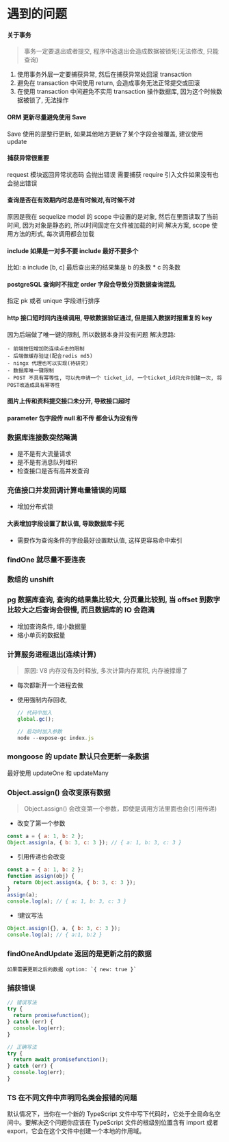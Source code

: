 # 遇到的问题

#### 关于事务

> 事务一定要退出或者提交, 程序中途退出会造成数据被锁死(无法修改, 只能查询)

1. 使用事务外层一定要捕获异常, 然后在捕获异常处回滚 transaction
2. 避免在 transaction 中间使用 return, 会造成事务无法正常提交或回滚
3. 在使用 transaction 中间避免不实用 transaction 操作数据库, 因为这个时候数据被锁了, 无法操作

#### ORM 更新尽量避免使用 Save

Save 使用的是整行更新, 如果其他地方更新了某个字段会被覆盖, 建议使用 update

#### 捕获异常很重要

request 模块返回异常状态码 会抛出错误 需要捕获
require 引入文件如果没有也会抛出错误

#### 查询是否在有效期内时总是有时候对,有时候不对

原因是我在 sequelize model 的 scope 中设置的是对象, 然后在里面读取了当前时间, 因为对象是静态的, 所以时间固定在文件被加载的时间
解决方案, scope 使用方法的形式, 每次调用都会加载

#### include 如果是一对多不要 include 最好不要多个

比如: a include [b, c] 最后查出来的结果集是 b 的条数 \* c 的条数

#### postgreSQL 查询时不指定 order 字段会导致分页数据查询混乱

指定 pk 或者 unique 字段进行排序

#### http 接口短时间内连续调用, 导致数据验证通过, 但是插入数据时报重复的 key

因为后端做了唯一键的限制, 所以数据本身并没有问题
解决思路:

    - 前端按钮增加防连续点击的限制
    - 后端做缓存验证(配合redis md5)
    - ningx 代理也可以实现(待研究)
    - 数据库唯一键限制
    - POST 不具有幂等性, 可以先申请一个 ticket_id, 一个ticket_id只允许创建一次, 将POST改造成具有幂等性

#### 图片上传和资料提交接口未分开, 导致接口超时

#### parameter 包字段传 null 和不传 都会认为没有传

### 数据库连接数突然飚满

- 是不是有大流量请求
- 是不是有消息队列堆积
- 检查接口是否有高并发查询

### 充值接口并发回调计算电量错误的问题

- 增加分布式锁

#### 大表增加字段设置了默认值, 导致数据库卡死

- 需要作为查询条件的字段最好设置默认值, 这样更容易命中索引

### findOne 就尽量不要连表

### 数组的 unshift

### pg 数据库查询, 查询的结果集比较大, 分页量比较到, 当 offset 到数字比较大之后查询会很慢, 而且数据库的 IO 会跑满

- 增加查询条件, 缩小数据量
- 缩小单页的数据量

### 计算服务进程退出(连续计算)

> 原因: V8 内存没有及时释放, 多次计算内存累积, 内存被撑爆了

- 每次都新开一个进程去做
- 使用强制内存回收,

  ```js
  // 代码中加入
  global.gc();

  // 启动时加入参数
  node --expose-gc index.js
  ```

### mongoose 的 update 默认只会更新一条数据

最好使用 updateOne 和 updateMany

### Object.assign() 会改变原有数据

> Object.assign() 会改变第一个参数，即使是调用方法里面也会(引用传递)

- 改变了第一个参数

```js
const a = { a: 1, b: 2 };
Object.assign(a, { b: 3, c: 3 }); // { a: 1, b: 3, c: 3 }
```

- 引用传递也会改变

```js
const a = { a: 1, b: 2 };
function assign(obj) {
  return Object.assign(a, { b: 3, c: 3 });
}
assign(a);
console.log(a); // { a: 1, b: 3, c: 3 }
```

- !建议写法

```js
Object.assign({}, a, { b: 3, c: 3 });
console.log(a); // { a:1, b:2 }
```

### findOneAndUpdate 返回的是更新之前的数据

    如果需要更新之后的数据 option: `{ new: true }`

### 捕获错误

```js
// 错误写法
try {
  return promisefunction();
} catch (err) {
  console.log(err);
}

// 正确写法
try {
  return await promisefunction();
} catch (err) {
  console.log(err);
}
```

### TS 在不同文件中声明同名类会报错的问题

默认情况下，当你在一个新的 TypeScript 文件中写下代码时，它处于全局命名空间中。要解决这个问题你应该在 TypeScript 文件的根级别位置含有 import 或者 export，它会在这个文件中创建一个本地的作用域。
